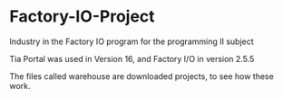 # Factory-IO-Project
Industry in the Factory IO program for the programming II subject

Tia Portal was used in Version 16, and Factory I/O in version 2.5.5

The files called warehouse are downloaded projects, to see how these work.
